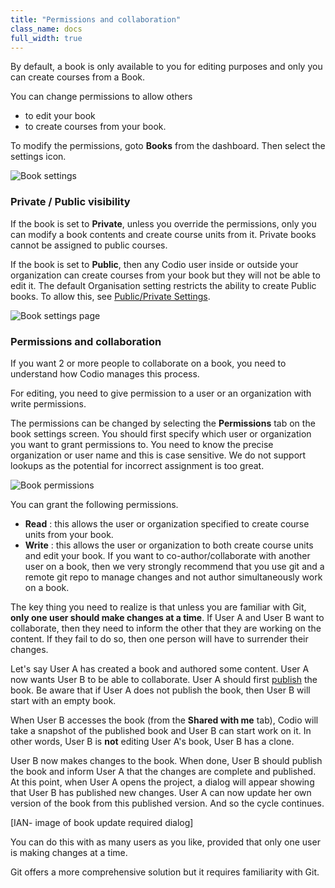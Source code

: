 ```yaml
---
title: "Permissions and collaboration"
class_name: docs
full_width: true
---
```


By default, a book is only available to you for editing purposes and only you can create courses from a Book.

You can change permissions to allow others

- to edit your book
- to create courses from your book.

To modify the permissions, goto **Books** from the dashboard. Then select the settings icon. 

<img alt="Book settings" src="/img/docs/booksettings.png" class="simple"/>

### Private / Public visibility
If the book is set to **Private**, unless you override the permissions, only you can modify a book contents and create course units from it. Private books cannot be assigned to public courses.

If the book is set to **Public**, then any Codio user inside or outside your organization can create courses from your book but they will not be able to edit it.  The default Organisation setting restricts the ability to create Public books. To allow this, see [Public/Private Settings](/docs/dashboard/create/public_private).

<img alt="Book settings page" src="/img/docs/booksettingspage.png" class="simple"/>

### Permissions and collaboration
If you want 2 or more people to collaborate on a book, you need to understand how Codio manages this process.

For editing, you need to give permission to a user or an organization with write permissions.

The permissions can be changed by selecting the **Permissions** tab on the book settings screen. You should first specify which user or organization you want to grant permissions to. You need to know the precise organization or user name and this is case sensitive. We do not support lookups as the potential for incorrect assignment is too great.

<img alt="Book permissions" src="/img/docs/book-permissions.png" class="simple"/>

You can grant the following permissions.

- **Read** : this allows the user or organization specified to create course units from your book.
- **Write** : this allows the user or organization to both create course units and edit your book. If you want to co-author/collaborate with another user on a book, then we very strongly recommend that you use git and a remote git repo to manage changes and not author simultaneously work on a book. 

The key thing you need to realize is that unless you are familiar with Git, **only one user should make changes at a time**. If User A and User B want to collaborate, then they need to inform the other that they are working on the content. If they fail to do so, then one person will have to surrender their changes.

Let's say User A has created a book and authored some content. User A now wants User B to be able to collaborate. User A should first [publish](/docs/books/publish) the book. Be aware that if User A does not publish the book, then User B will start with an empty book. 

When User B accesses the book (from the **Shared with me** tab), Codio will take a snapshot of the published book and User B can start work on it. In other words, User B is **not** editing User A's book, User B has a clone.

User B now makes changes to the book. When done, User B should publish the book and inform User A that the changes are complete and published. At this point, when User A opens the project, a dialog will appear showing that User B has published new changes. User A can now update her own version of the book from this published version. And so the cycle continues. 

[IAN- image of book update required dialog]

You can do this with as many users as you like, provided that only one user is making changes at a time.

Git offers a more comprehensive solution but it requires familiarity with Git.
